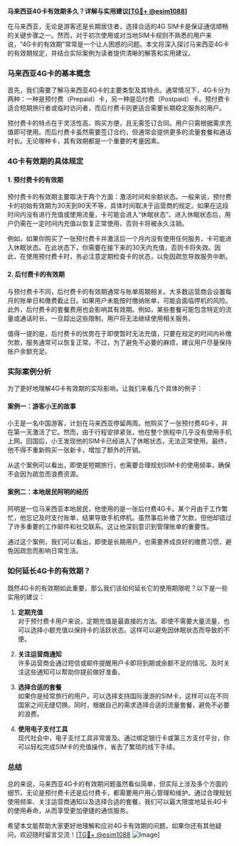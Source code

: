 **马来西亚4G卡有效期多久？详解与实用建议[[TG💪+ @esim1088](https://t.me/s/esim1088)]**

在马来西亚，无论是游客还是长期居住者，选择合适的4G SIM卡是保证通信顺畅的关键步骤之一。然而，对于初次使用或对当地SIM卡规则不熟悉的用户来说，“4G卡的有效期”常常是一个让人困惑的问题。本文将深入探讨马来西亚4G卡的有效期规定，并结合实际案例为读者提供清晰的解答和实用建议。

### 马来西亚4G卡的基本概念

首先，我们需要了解马来西亚4G卡的主要类型及其特点。通常情况下，4G卡分为两种：一种是预付费（Prepaid）卡，另一种是后付费（Postpaid）卡。预付费卡适合短期旅行者或临时访问者，而后付费卡则更适合需要长期稳定服务的用户。

预付费卡的特点在于灵活性高、购买方便，且无需签订合同。用户只需根据需求充值即可使用。而后付费卡虽然需要签订合约，但通常会提供更多的流量套餐和通话时长。无论哪种卡，其有效期都是一个重要的考量因素。

### 4G卡有效期的具体规定

#### 1. 预付费卡的有效期
预付费卡的有效期主要取决于两个方面：激活时间和余额状态。一般来说，预付费卡的初始有效期为30天到90天不等，具体时间取决于运营商的规定。如果在这段时间内没有进行充值或使用流量，卡可能会进入“休眠状态”。进入休眠状态后，用户仍需在一定时间内充值以恢复正常使用，否则卡将被永久注销。

例如，如果你购买了一张预付费卡并激活后一个月内没有使用任何服务，卡可能进入休眠状态。在此状态下，你需要在接下来的30天内充值，否则卡将失效。因此，在使用预付费卡时，务必注意定期检查卡的状态，以免因疏忽导致服务中断。

#### 2. 后付费卡的有效期
与预付费卡不同，后付费卡的有效期通常与账单周期相关。大多数运营商会设置每月的账单日和缴费截止日。如果用户未能按时缴纳账单，可能会面临停机的风险。此外，后付费卡的套餐费用也会影响其有效期。例如，某些套餐可能包含特定的流量或通话时长，一旦超出这些限制，用户将无法继续使用相关服务。

值得一提的是，后付费卡的优势在于即使暂时无法充值，只要在规定的时间内补缴欠款，服务通常可以恢复正常。不过，为了避免不必要的麻烦，建议用户尽量保持账户余额充足。

### 实际案例分析

为了更好地理解4G卡有效期的实际影响，让我们来看几个具体的例子：

#### 案例一：游客小王的故事
小王是一名中国游客，计划在马来西亚停留两周。他购买了一张预付费4G卡，并在第一天激活了它。然而，由于行程安排紧张，他在整个旅程中几乎没有使用手机上网。回国后，小王发现他的SIM卡已经进入了休眠状态，无法正常使用。最终，他不得不重新购买一张新卡，增加了额外的开销。

从这个案例可以看出，即使是短期旅行，也需要合理规划SIM卡的使用频率，确保不会因为疏忽而浪费资源。

#### 案例二：本地居民阿明的经历
阿明是一位马来西亚本地居民，他使用的是一张后付费4G卡。某个月由于工作繁忙，他忘记及时支付账单，结果导致手机停机。虽然事后补缴了欠款，但他却错过了许多重要的工作邮件和社交联系。这让他深刻意识到管理账单的重要性。

通过这个案例，我们可以看出，即使是长期用户，也需要养成良好的缴费习惯，避免因疏忽而影响日常生活。

### 如何延长4G卡的有效期？

既然4G卡的有效期如此重要，那么我们该如何延长它的使用期限呢？以下是一些实用的建议：

1. **定期充值**  
   对于预付费卡用户来说，定期充值是最直接的方法。即使不需要大量流量，也可以选择小额充值以保持卡的活跃状态。这样可以避免因休眠状态而导致的不便。

2. **关注运营商通知**  
   许多运营商会通过短信或邮件提醒用户卡即将到期或余额不足的情况。及时关注这些通知可以帮助你提前做好准备。

3. **选择合适的套餐**  
   如果你是经常旅行的用户，可以选择支持国际漫游的SIM卡，这样可以在不同国家之间无缝切换。同时，根据自己的需求选择合适的流量套餐，避免不必要的浪费。

4. **使用电子支付工具**  
   现代社会中，电子支付工具非常普及。通过绑定银行卡或第三方支付平台，你可以轻松完成SIM卡的充值操作，省去了繁琐的线下手续。

### 总结

总的来说，马来西亚4G卡的有效期问题虽然看似简单，但实际上涉及多个方面的细节。无论是预付费卡还是后付费卡，都需要用户用心管理和维护。通过合理规划使用频率、关注运营商通知以及选择合适的套餐，我们可以最大限度地延长4G卡的使用寿命，从而享受更加便捷的通信服务。

希望本文能帮助大家更好地理解和应对4G卡有效期的问题。如果你还有其他疑问，欢迎随时留言交流！[[TG💪+ @esim1088](https://t.me/s/esim1088) ![Image](https://i.postimg.cc/4NQfJmqS/Snipaste-2025-05-13-00-14-12.png)]